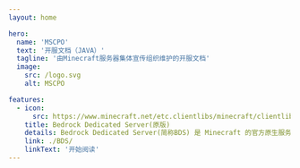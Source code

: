 ```yaml
---
layout: home

hero:
  name: 'MSCPO'
  text: '开服文档（JAVA）'
  tagline: '由Minecraft服务器集体宣传组织维护的开服文档'
  image:
    src: /logo.svg
    alt: MSCPO

features:
  - icon:
      src: https://www.minecraft.net/etc.clientlibs/minecraft/clientlibs/main/resources/favicon.ico
    title: Bedrock Dedicated Server(原版)
    details: Bedrock Dedicated Server(简称BDS) 是 Minecraft 的官方原生服务端，由 Mojang 官方发布。 它旨在提供最原始的 Minecraft 游戏体验，不支持插件扩展加载，想要使用插件只能额外配置相关加载器及插件。
    link: ./BDS/
    linkText: '开始阅读'
---
```

